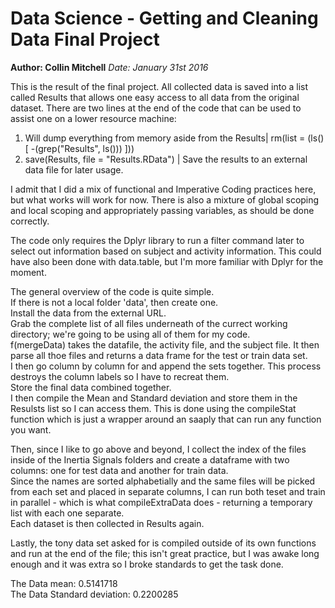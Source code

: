 # Data Science - Getting and Cleaning Data Final Project
**Author: Collin Mitchell**
   *Date: January 31st 2016*

This is the result of the final project.
All collected data is saved into a list called Results that allows one easy access to all data from the original dataset.
There are two lines at the end of the code that can be used to assist one on a lower resource machine:  
  1. Will dump everything from memory aside from the Results| rm(list = (ls()[ -(grep("Results", ls())) ]))  
  2. save(Results, file = "Results.RData") | Save the results to an external data file for later usage.  

I admit that I did a mix of functional and Imperative Coding practices here, but what works will work for now.
There is also a mixture of global scoping and local scoping and appropriately passing variables, as should be done correctly.

The code only requires the Dplyr library to run a filter command later to select out information based on subject and activity information.
This could have also been done with data.table, but I'm more familiar with Dplyr for the moment.

The general overview of the code is quite simple.  
If there is not a local folder 'data', then create one.  
Install the data from the external URL.  
Grab the complete list of all files underneath of the currect working directory; we're going to be using all of them for my code.  
f(mergeData) takes the datafile, the activity file, and the subject file. It then parse all thoe files and returns a data frame for the test or train data set.  
I then go column by column for and append the sets together. This process destroys the column labels so I have to recreat them.  
Store the final data combined together.  
I then compile the Mean and Standard deviation and store them in the Resulsts list so I can access them. This is done using the compileStat function which is just a wrapper around an saaply that can run any function you want.  

Then, since I like to go above and beyond, I collect the index of the files inside of the Inertia Signals folders and create a dataframe with two columns: one for test data and another for train data.  
Since the names are sorted alphabetially and the same files will be picked from each set and placed in separate columns, I can run both teset and train in parallel - which is what compileExtraData does - returning a temporary list with each one separate.  
Each dataset is then collected in Results again.  

Lastly, the tony data set asked for is compiled outside of its own functions and run at the end of the file; this isn't great practice, but I was awake long enough and it was extra so I broke standards to get the task done.

The Data mean:               0.5141718  
The Data Standard deviation: 0.2200285  
